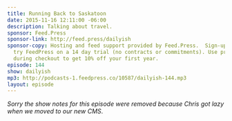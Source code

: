 ```yaml
---
title: Running Back to Saskatoon
date: 2015-11-16 12:11:00 -06:00
description: Talking about travel.
sponsor: Feed.Press
sponsor-link: http://feed.press/dailyish
sponsor-copy: Hosting and feed support provided by Feed.Press.  Sign-up today and
  try FeedPress on a 14 day trial (no contracts or commitments). Use promo code "dailyish"
  during checkout to get 10% off your first year.
episode: 144
show: dailyish
mp3: http://podcasts-1.feedpress.co/10587/dailyish-144.mp3
layout: episode
---
```


<em>Sorry the show notes for this episode were removed because Chris got lazy when we moved to our new CMS</em>.
